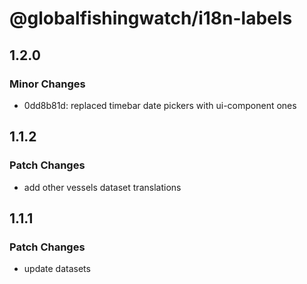 # @globalfishingwatch/i18n-labels

## 1.2.0

### Minor Changes

- 0dd8b81d: replaced timebar date pickers with ui-component ones

## 1.1.2

### Patch Changes

- add other vessels dataset translations

## 1.1.1

### Patch Changes

- update datasets
